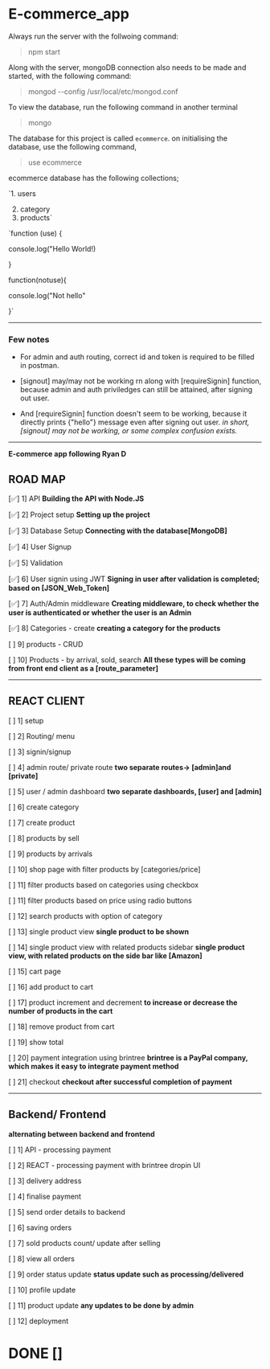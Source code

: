 # E-commerce_app

Always run the server with the follwoing command:

> npm start

Along with the server, mongoDB connection also needs to be made and started, with the following command:

> mongod --config /usr/local/etc/mongod.conf

To view the database, run the following command in another terminal

> mongo

The database for this project is called `ecommerce`. on initialising the database, use the following command,

> use ecommerce

ecommerce database has the following collections;

`1. users

2. category
3. products`

`function (use) {
  
 console.log("Hello World!)
  
}

function(notuse){
  
 console.log("Not hello"
  
}`

---

### Few notes

- For admin and auth routing, correct id and token is required to be filled in postman.

- [signout] may/may not be working rn along with [requireSignin] function, because admin and auth priviledges can still be attained, after signing out user.

- And [requireSignin] function doesn't seem to be working, because it directly prints {"hello"} message even after signing out user. _in short, [signout] may not be working, or some complex confusion exists._

---

**E-commerce app following Ryan D**

## ROAD MAP

[✅] 1] API **Building the API with Node.JS**

[✅] 2] Project setup **Setting up the project**

[✅] 3] Database Setup **Connecting with the database[MongoDB]**

[✅] 4] User Signup

[✅] 5] Validation

[✅] 6] User signin using JWT **Signing in user after validation is completed; based on [JSON_Web_Token]**

[✅] 7] Auth/Admin middleware **Creating middleware, to check whether the user is authenticated or whether the user is an Admin**

[✅] 8] Categories - create **creating a category for the products**

[ ] 9] products - CRUD

[ ] 10] Products - by arrival, sold, search **All these types will be coming from front end client as a [route_parameter]**

---

## REACT CLIENT

[ ] 1] setup

[ ] 2] Routing/ menu

[ ] 3] signin/signup

[ ] 4] admin route/ private route **two separate routes-> [admin]and [private]**

[ ] 5] user / admin dashboard **two separate dashboards, [user] and [admin]**

[ ] 6] create category

[ ] 7] create product

[ ] 8] products by sell

[ ] 9] products by arrivals

[ ] 10] shop page with filter products by [categories/price]

[ ] 11] filter products based on categories using checkbox

[ ] 11] filter products based on price using radio buttons

[ ] 12] search products with option of category

[ ] 13] single product view **single product to be shown**

[ ] 14] single product view with related products sidebar **single product view, with related products on the side bar like [Amazon]**

[ ] 15] cart page

[ ] 16] add product to cart

[ ] 17] product increment and decrement **to increase or decrease the number of products in the cart**

[ ] 18] remove product from cart

[ ] 19] show total

[ ] 20] payment integration using brintree **brintree is a PayPal company, which makes it easy to integrate payment method**

[ ] 21] checkout **checkout after successful completion of payment**

---

## Backend/ Frontend

**alternating between backend and frontend**

[ ] 1] API - processing payment

[ ] 2] REACT - processing payment with brintree dropin UI

[ ] 3] delivery address

[ ] 4] finalise payment

[ ] 5] send order details to backend

[ ] 6] saving orders

[ ] 7] sold products count/ update after selling

[ ] 8] view all orders

[ ] 9] order status update **status update such as processing/delivered**

[ ] 10] profile update

[ ] 11] product update **any updates to be done by admin**

[ ] 12] deployment

# DONE []
